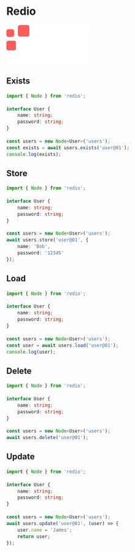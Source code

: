# Redio

![Redio Logo](./img/redio-logo.png)

## Exists

``` typescript
import { Node } from 'redio';

interface User {
    name: string;
    password: string;
}

const users = new Node<User>('users');
const exists = await users.exists('user@01');
console.log(exists);

```

## Store

``` typescript
import { Node } from 'redio';

interface User {
    name: string;
    password: string;
}

const users = new Node<User>('users');
await users.store('user@01', {
    name: 'Bob',
    password: '12345' 
});

```

## Load

``` typescript
import { Node } from 'redio';

interface User {
    name: string;
    password: string;
}

const users = new Node<User>('users');
const user = await users.load('user@01');
console.log(user);

```

## Delete

``` typescript
import { Node } from 'redio';

interface User {
    name: string;
    password: string;
}

const users = new Node<User>('users');
await users.delete('user@01');

```

## Update

``` typescript
import { Node } from 'redio';

interface User {
    name: string;
    password: string;
}

const users = new Node<User>('users');
await users.update('user@01', (user) => {
    user.name = 'James';
    return user;
});

```

